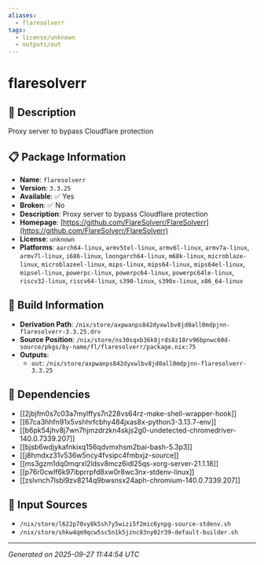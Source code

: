 ```yaml
---
aliases:
  - flaresolverr
tags:
  - license/unknown
  - outputs/out
---
```


# flaresolverr

## 📝 Description

Proxy server to bypass Cloudflare protection

## 📋 Package Information

- **Name**: `flaresolverr`
- **Version**: `3.3.25`
- **Available**: ✅ Yes
- **Broken**: ✅ No
- **Description**: Proxy server to bypass Cloudflare protection
- **Homepage**: [https://github.com/FlareSolverr/FlareSolverr](https://github.com/FlareSolverr/FlareSolverr)
- **License**: `unknown`
- **Platforms**: `aarch64-linux`, `armv5tel-linux`, `armv6l-linux`, `armv7a-linux`, `armv7l-linux`, `i686-linux`, `loongarch64-linux`, `m68k-linux`, `microblaze-linux`, `microblazeel-linux`, `mips-linux`, `mips64-linux`, `mips64el-linux`, `mipsel-linux`, `powerpc-linux`, `powerpc64-linux`, `powerpc64le-linux`, `riscv32-linux`, `riscv64-linux`, `s390-linux`, `s390x-linux`, `x86_64-linux`

## 🔧 Build Information

- **Derivation Path**: `/nix/store/axpwanps842dyxwlbv8jd0all0mdpjnn-flaresolverr-3.3.25.drv`
- **Source Position**: `/nix/store/ns30sqxb36k8jrds8z18rv96bpnwc60d-source/pkgs/by-name/fl/flaresolverr/package.nix:75`
- **Outputs**:
  - `out`:  `/nix/store/axpwanps842dyxwlbv8jd0all0mdpjnn-flaresolverr-3.3.25`

## 🔗 Dependencies

- [[2jbjfm0s7c03a7mylffys7n228vs64rz-make-shell-wrapper-hook]]
- [[67ca3hhfn91x5vshhrfcbhy484jxas8x-python3-3.13.7-env]]
- [[b6pk54jhv8j7wn7hjmzdrzkn4skjs2g0-undetected-chromedriver-140.0.7339.207]]
- [[bjsb6wdjykafnkixq156qdvmxhsm2bai-bash-5.3p3]]
- [[j8hmdxz31v536w5ncy4fvsipc4fmbxjz-source]]
- [[ms3gzm1dq0mqrxl2ldsv8mcz6idl25qs-xorg-server-21.1.18]]
- [[p76r0cwlf6k97ibprrpfd8xw0r8wc3nx-stdenv-linux]]
- [[zslvnch7lsbl9zv8214q9bwsnsx24aph-chromium-140.0.7339.207]]

## 📁 Input Sources

- `/nix/store/l622p70vy8k5sh7y5wizi5f2mic6ynpg-source-stdenv.sh`
- `/nix/store/shkw4qm9qcw5sc5n1k5jznc83ny02r39-default-builder.sh`

---
*Generated on 2025-09-27 11:44:54 UTC*
